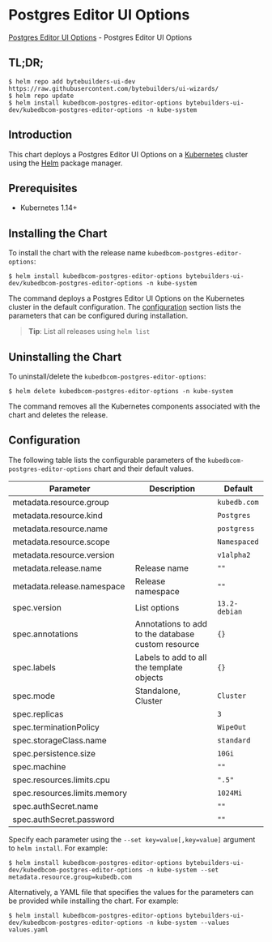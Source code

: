 # Postgres Editor UI Options

[Postgres Editor UI Options](https://byte.builders) - Postgres Editor UI Options

## TL;DR;

```console
$ helm repo add bytebuilders-ui-dev https://raw.githubusercontent.com/bytebuilders/ui-wizards/
$ helm repo update
$ helm install kubedbcom-postgres-editor-options bytebuilders-ui-dev/kubedbcom-postgres-editor-options -n kube-system
```

## Introduction

This chart deploys a Postgres Editor UI Options on a [Kubernetes](http://kubernetes.io) cluster using the [Helm](https://helm.sh) package manager.

## Prerequisites

- Kubernetes 1.14+

## Installing the Chart

To install the chart with the release name `kubedbcom-postgres-editor-options`:

```console
$ helm install kubedbcom-postgres-editor-options bytebuilders-ui-dev/kubedbcom-postgres-editor-options -n kube-system
```

The command deploys a Postgres Editor UI Options on the Kubernetes cluster in the default configuration. The [configuration](#configuration) section lists the parameters that can be configured during installation.

> **Tip**: List all releases using `helm list`

## Uninstalling the Chart

To uninstall/delete the `kubedbcom-postgres-editor-options`:

```console
$ helm delete kubedbcom-postgres-editor-options -n kube-system
```

The command removes all the Kubernetes components associated with the chart and deletes the release.

## Configuration

The following table lists the configurable parameters of the `kubedbcom-postgres-editor-options` chart and their default values.

|          Parameter           |                    Description                     |    Default    |
|------------------------------|----------------------------------------------------|---------------|
| metadata.resource.group      |                                                    | `kubedb.com`  |
| metadata.resource.kind       |                                                    | `Postgres`    |
| metadata.resource.name       |                                                    | `postgress`   |
| metadata.resource.scope      |                                                    | `Namespaced`  |
| metadata.resource.version    |                                                    | `v1alpha2`    |
| metadata.release.name        | Release name                                       | `""`          |
| metadata.release.namespace   | Release namespace                                  | `""`          |
| spec.version                 | List options                                       | `13.2-debian` |
| spec.annotations             | Annotations to add to the database custom resource | `{}`          |
| spec.labels                  | Labels to add to all the template objects          | `{}`          |
| spec.mode                    | Standalone, Cluster                                | `Cluster`     |
| spec.replicas                |                                                    | `3`           |
| spec.terminationPolicy       |                                                    | `WipeOut`     |
| spec.storageClass.name       |                                                    | `standard`    |
| spec.persistence.size        |                                                    | `10Gi`        |
| spec.machine                 |                                                    | `""`          |
| spec.resources.limits.cpu    |                                                    | `".5"`        |
| spec.resources.limits.memory |                                                    | `1024Mi`      |
| spec.authSecret.name         |                                                    | `""`          |
| spec.authSecret.password     |                                                    | `""`          |


Specify each parameter using the `--set key=value[,key=value]` argument to `helm install`. For example:

```console
$ helm install kubedbcom-postgres-editor-options bytebuilders-ui-dev/kubedbcom-postgres-editor-options -n kube-system --set metadata.resource.group=kubedb.com
```

Alternatively, a YAML file that specifies the values for the parameters can be provided while
installing the chart. For example:

```console
$ helm install kubedbcom-postgres-editor-options bytebuilders-ui-dev/kubedbcom-postgres-editor-options -n kube-system --values values.yaml
```
